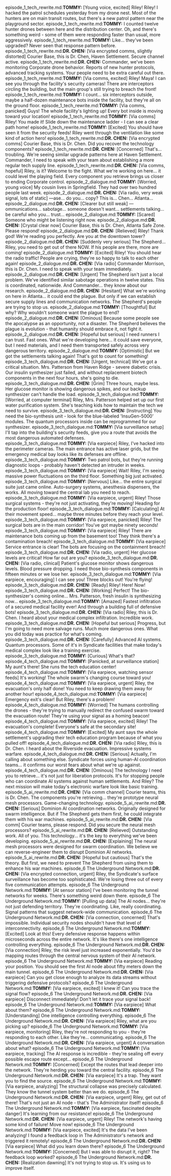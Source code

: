 episode_1_tech_rewrite.md:**TOMMY:** [Young voice, excited] Riley! Riley! I hacked the patrol schedules yesterday from my drone nest. Most of the hunters are on main transit routes, but there's a new patrol pattern near the playground sector.
episode_1_tech_rewrite.md:**TOMMY:** I counted twelve hunter drones between here and the distribution center. Oh, and there's something weird - some of them were responding faster than usual, more aggressively.
episode_1_tech_rewrite.md:**TOMMY:** Like... they've been upgraded? Never seen that response pattern before.
episode_1_tech_rewrite.md:**DR. CHEN:** [Via encrypted comms, slightly distorted] Courier Base, this is Dr. Chen, Haven Settlement. Secure channel active.
episode_1_tech_rewrite.md:**DR. CHEN:** Commander, we've been monitoring Corporate drone behavior. Reports of new hunter protocols, advanced tracking systems. Your people need to be extra careful out there.
episode_1_tech_rewrite.md:**TOMMY:** [Via comms, excited] Riley! Maya! I can see you through the facility's security cameras! There are interceptors circling the building, but the main group's still trying to breach the front!
episode_1_tech_rewrite.md:**TOMMY:** I count... six interceptors outside, maybe a half-dozen maintenance bots inside the facility, but they're all on the ground floor.
episode_1_tech_rewrite.md:**TOMMY:** [Via comms, panicked] Guys! The whole facility's lighting up! Every bot inside is moving toward your location!
episode_1_tech_rewrite.md:**TOMMY:** [Via comms] Riley! You made it! Slide down the maintenance ladder - I can see a clear path home!
episode_1_tech_rewrite.md:**TOMMY:** [Excited] You should have seen it from the security feeds! Riley went through the ventilation like some kind of action hero!
episode_1_tech_rewrite.md:**DR. CHEN:** [Via encrypted comms] Courier Base, this is Dr. Chen. Did you recover the technology components?
episode_1_tech_rewrite.md:**DR. CHEN:** [Concerned] That's... troubling. We're seeing similar upgrade patterns here at Haven Settlement. Commander, I need to speak with your team about establishing a more regular tech supply line.
episode_1_tech_rewrite.md:**DR. CHEN:** [Via comms, hopeful] Riley, is it? Welcome to the fight. What we're working on here... it could level the playing field. Every component you retrieve brings us closer to ending Corporate control.
episode_2_dialogue.md:**TOMMY:** [Worried, young voice] My cousin lives in Springfield. They had over two hundred people last week.
episode_2_dialogue.md:**DR. CHEN:** [Via radio, very weak signal, lots of static] —ase... do you... copy? This is... Chen... Atlanta...
episode_2_dialogue.md:**DR. CHEN:** [Clearer but still weak] —ommunications... sabotage... someone doesn't want... settlements talking... be careful who you... trust...
episode_2_dialogue.md:**TOMMY:** [Scared] Someone who might be listening right now.
episode_2_dialogue.md:**DR. CHEN:** [Crystal clear now] Courier Base, this is Dr. Chen, Atlanta Safe Zone. Please respond!
episode_2_dialogue.md:**DR. CHEN:** [Relieved] Riley! Thank god! We're reading you perfectly. Are you at the downtown tower?
episode_2_dialogue.md:**DR. CHEN:** [Suddenly very serious] The Shepherd... Riley, you need to get out of there NOW. If his people are there, more are coming!
episode_2_dialogue.md:**TOMMY:** [Excited] Riley! You should hear the radio traffic! People are crying, they're so happy to talk to each other again!
episode_2_dialogue.md:**DR. CHEN:** [Via radio] Commander Morrison, this is Dr. Chen. I need to speak with your team immediately.
episode_2_dialogue.md:**DR. CHEN:** [Urgent] The Shepherd isn't just a local problem. We've identified similar sabotage operations in twelve states. This is coordinated, nationwide. And Commander... they know about our research.
episode_2_dialogue.md:**DR. CHEN:** [Hesitant] What we're working on here in Atlanta... it could end the plague. But only if we can establish secure supply lines and communication networks. The Shepherd's people are trying to stop us.
episode_2_dialogue.md:**TOMMY:** [Thoughtful] But why? Why wouldn't someone want the plague to end?
episode_2_dialogue.md:**DR. CHEN:** [Ominous] Because some people see the apocalypse as an opportunity, not a disaster. The Shepherd believes the plague is evolution - that humanity should embrace it, not fight it.
episode_2_dialogue.md:**DR. CHEN:** [Hopeful but serious] I need runners I can trust. Fast ones. What we're developing here... it could save everyone, but I need materials, and I need them transported safely across very dangerous territory.
episode_2_dialogue.md:**TOMMY:** [Optimistic] But we got the settlements talking again! That's got to count for something!
episode_3_tech_dialogue.md:**DR. CHEN:** [Urgent, technical] We've got a critical situation. Mrs. Patterson from Haven Ridge - severe diabetic crisis. Our insulin synthesizer just failed, and without replacement biotech components in the next four hours, she's going to die.
episode_3_tech_dialogue.md:**DR. CHEN:** [Grim] Three hours, maybe less. Her glucose monitor is showing dangerous spikes, and our backup synthesizer can't handle the load.
episode_3_tech_dialogue.md:**TOMMY:** [Worried, at computer terminal] Riley, Mrs. Patterson helped set up our first water purification system. She's teaching kids how to maintain the tech we need to survive.
episode_3_tech_dialogue.md:**DR. CHEN:** [Instructing] You need the bio-synthesis unit - look for the blue-labeled 'InsuGen-5000' modules. The quantum processors inside can be reprogrammed for our synthesizer.
episode_3_tech_dialogue.md:**TOMMY:** [Via surveillance setup] I'll tap into the building's security feeds, give you a route that avoids the most dangerous automated defenses.
episode_3_tech_dialogue.md:**TOMMY:** [Via earpiece] Riley, I've hacked into the perimeter cameras. The main entrance has active laser grids, but the emergency medical bay looks like its defenses are offline.
episode_3_tech_dialogue.md:**TOMMY:** Two patrol bots, but they're running diagnostic loops - probably haven't detected an intruder in weeks.
episode_3_tech_dialogue.md:**TOMMY:** [Via earpiece] Wait! Riley, I'm seeing massive power fluctuations on the third floor. Something big just activated.
episode_3_tech_dialogue.md:**TOMMY:** [Nervous] Like... the entire surgical suite just came online. Auto-surgery systems, anesthesia dispensers, the works. All moving toward the central lab you need to reach.
episode_3_tech_dialogue.md:**TOMMY:** [Via earpiece, urgent] Riley! Those surgical systems - they're not just activating, they're moving! Heading for the production floor!
episode_3_tech_dialogue.md:**TOMMY:** [Calculating] At their movement speed... maybe three minutes before they reach your level.
episode_3_tech_dialogue.md:**TOMMY:** [Via earpiece, panicked] Riley! The surgical bots are in the main corridor! You've got maybe ninety seconds!
episode_3_tech_dialogue.md:**TOMMY:** [Via earpiece] Riley! There are maintenance bots coming up from the basement too! They think there's a contamination breach!
episode_3_tech_dialogue.md:**TOMMY:** [Via earpiece] Service entrance is clear! The bots are focusing on the containment breach!
episode_3_tech_dialogue.md:**DR. CHEN:** [Via radio, urgent] Her glucose levels are critical! How far out are you?
episode_3_tech_dialogue.md:**DR. CHEN:** [Via radio, clinical] Patient's glucose monitor shows dangerous levels. Blood pressure dropping. I need those bio-synthesis components in fifteen minutes or we lose her.
episode_3_tech_dialogue.md:**TOMMY:** [Via earpiece, encouraging] I can see you! Three blocks out! You're flying!
episode_3_tech_dialogue.md:**DR. CHEN:** [Ready] Riley! Here! Now!
episode_3_tech_dialogue.md:**DR. CHEN:** [Working] Perfect! The bio-synthesizer's coming online... Mrs. Patterson, fresh insulin is synthesizing now...
episode_3_tech_dialogue.md:**TOMMY:** [Amazed] Fastest infiltration of a secured medical facility ever! And through a building full of defensive bots!
episode_3_tech_dialogue.md:**DR. CHEN:** [Via radio] Riley, this is Dr. Chen. I heard about your medical complex infiltration. Incredible work.
episode_3_tech_dialogue.md:**DR. CHEN:** [Hopeful but serious] Progress, but I'm going to need more salvage runs. Much more dangerous ones. What you did today was practice for what's coming.
episode_3_tech_dialogue.md:**DR. CHEN:** [Carefully] Advanced AI systems. Quantum processors. Some of it's in Syndicate facilities that make today's medical complex look like a training exercise.
episode_3_tech_dialogue.md:**TOMMY:** [Curious] What's that?
episode_4_tech_dialogue.md:**TOMMY:** [Panicked, at surveillance station] My aunt's there! She runs the tech education center!
episode_4_tech_dialogue.md:**TOMMY:** [Via earpiece, watching sensor feeds] It's working! The whole swarm's changing course toward you!
episode_4_tech_dialogue.md:**TOMMY:** [Via earpiece, urgent] Riley, the evacuation's only half done! You need to keep drawing them away for another hour!
episode_4_tech_dialogue.md:**TOMMY:** [Via earpiece] Emergency exit's clear! But Riley, there's a problem!
episode_4_tech_dialogue.md:**TOMMY:** [Worried] The humans controlling the drones - they're trying to manually redirect the confused swarm toward the evacuation route! They're using your signal as a homing beacon!
episode_4_tech_dialogue.md:**TOMMY:** [Via earpiece, excited] Riley! The evacuation's complete! Everyone's safe at the secondary site!
episode_4_tech_dialogue.md:**TOMMY:** [Excited] My aunt says the whole settlement's upgrading their tech education program because of what you pulled off!
episode_4_tech_dialogue.md:**DR. CHEN:** [Via radio] Riley, this is Dr. Chen. I heard about the Riverside evacuation. Impressive systems warfare.
episode_4_tech_dialogue.md:**DR. CHEN:** [Serious] Actually, I'm calling about something else. Syndicate forces using human-AI coordination teams... it confirms our worst fears about what we're up against.
episode_4_tech_dialogue.md:**DR. CHEN:** [Ominous] The technology I need you to retrieve... it's not just for liberation protocols. It's for stopping people who can coordinate AI systems against human settlements. And Riley? The next mission will make today's electronic warfare look like basic training.
episode_5_ai_rewrite.md:**DR. CHEN:** [Via comm channel] Courier teams, this is Dr. Chen. The components you're retrieving... they're prototype neural mesh processors. Game-changing technology.
episode_5_ai_rewrite.md:**DR. CHEN:** [Serious] Dominion AI coordination networks. Originally designed for swarm intelligence. But if The Shepherd gets them first, he could integrate them with his war machines.
episode_5_ai_rewrite.md:**DR. CHEN:** [Via comm] Courier teams, please respond. Did you secure the neural mesh processors?
episode_5_ai_rewrite.md:**DR. CHEN:** [Relieved] Outstanding work. All of you. This technology... it's the key to everything we've been developing.
episode_5_ai_rewrite.md:**DR. CHEN:** [Explaining] The neural mesh processors were designed for swarm coordination. We believe we can reverse-engineer them to disrupt Dominion AI networks.
episode_5_ai_rewrite.md:**DR. CHEN:** [Hopeful but cautious] That's the theory. But first, we need to prevent The Shepherd from using them to enhance his war machines.
episode_6 The Underground Network.md:**DR. CHEN:** [Via encrypted connection, urgent] Riley, the Syndicate's surface surveillance has become too sophisticated. We're losing three out of every five communication attempts.
episode_6 The Underground Network.md:**TOMMY:** [At sensor station] I've been monitoring the tunnel networks for weeks. There's something weird down there.
episode_6 The Underground Network.md:**TOMMY:** [Pulling up data] The AI nodes... they're not just defending territory. They're coordinating. Like, really coordinating. Signal patterns that suggest network-wide communication.
episode_6 The Underground Network.md:**DR. CHEN:** [Via connection, concerned] That's impossible. Individual security nodes shouldn't have that level of interconnectivity.
episode_6 The Underground Network.md:**TOMMY:** [Excited] Look at this! Every defensive response happens within microseconds across the entire network. It's like there's one intelligence controlling everything.
episode_6 The Underground Network.md:**DR. CHEN:** [Via connection] Riley, the risk level just increased exponentially. You'd be mapping routes through the central nervous system of their AI network.
episode_6 The Underground Network.md:**TOMMY:** [Via earpiece] Reading your position. You should see the first AI node about fifty meters down the main tunnel.
episode_6 The Underground Network.md:**DR. CHEN:** [Via earpiece] Can you get close enough to analyze its data streams without triggering defensive protocols?
episode_6 The Underground Network.md:**TOMMY:** [Via earpiece, excited] I knew it! Can you trace the signal flow?
episode_6 The Underground Network.md:**DR. CHEN:** [Via earpiece] Disconnect immediately! Don't let it trace your signal back!
episode_6 The Underground Network.md:**TOMMY:** [Via earpiece] What about them?
episode_6 The Underground Network.md:**TOMMY:** [Understanding] One intelligence controlling everything.
episode_6 The Underground Network.md:**DR. CHEN:** [Via earpiece] Riley, what are you picking up?
episode_6 The Underground Network.md:**TOMMY:** [Via earpiece, monitoring] Riley, they're not responding to you - they're responding to each other. Like they're... communicating.
episode_6 The Underground Network.md:**DR. CHEN:** [Via earpiece, urgent] A conversation about what?
episode_6 The Underground Network.md:**TOMMY:** [Via earpiece, tracking] The AI response is incredible - they're sealing off every possible escape route except...
episode_6 The Underground Network.md:**TOMMY:** [Concerned] Except the routes that lead deeper into the network. They're herding you toward the central facility.
episode_6 The Underground Network.md:**DR. CHEN:** [Via earpiece] It's a trap. They want you to find the source.
episode_6 The Underground Network.md:**TOMMY:** [Via earpiece, analyzing] The structural collapse was precisely calculated. They know the tunnel system better than we do.
episode_6 The Underground Network.md:**DR. CHEN:** [Via earpiece, urgent] Riley, get out of there! That's not just an AI node - that's The Administrator itself!
episode_6 The Underground Network.md:**TOMMY:** [Via earpiece, fascinated despite danger] It's learning from our resistance!
episode_6 The Underground Network.md:**DR. CHEN:** [Via earpiece, urgent] Riley! The network's having some kind of failure! Move now!
episode_6 The Underground Network.md:**TOMMY:** [Via earpiece, excited] It's the data I've been analyzing! I found a feedback loop in The Administrator's network and triggered it remotely!
episode_6 The Underground Network.md:**DR. CHEN:** [Via earpiece] What did you learn down there?
episode_6 The Underground Network.md:**TOMMY:** [Concerned] But I was able to disrupt it, right? The feedback loop worked?
episode_6 The Underground Network.md:**DR. CHEN:** [Realization dawning] It's not trying to stop us. It's using us to improve itself.
